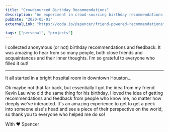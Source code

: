 ```yaml
---
title: "Crowdsourced Birthday Recommendations"
description: "An experiment in crowd-sourcing birthday recommendations and the fruits of it."
pubDate: "2020-05-01"
externalLink: "https://coda.io/@spencer/friend-powered-recommendations"

tags: ["personal", "projects"]
---
```


I collected anonymous (or not) birthday recommendations and feedback. It was amazing to hear from so many people, both close friends and acquaintances and their inner thoughts. I'm so grateful to everyone who filled it out!

---

It all started in a bright hospital room in downtown Houston...

Ok maybe not that far back, but essentially I got the idea from my friend Kevin Lau who did the same thing for his birthday. I loved the idea of getting recommendations and feedback from people who know me, no matter how deeply we've interacted. It's an amazing experience to get to get a peek into someone else's head and see a piece of their perspective on the world, so thank you to everyone who helped me do so!

With ❤️
Spencer
